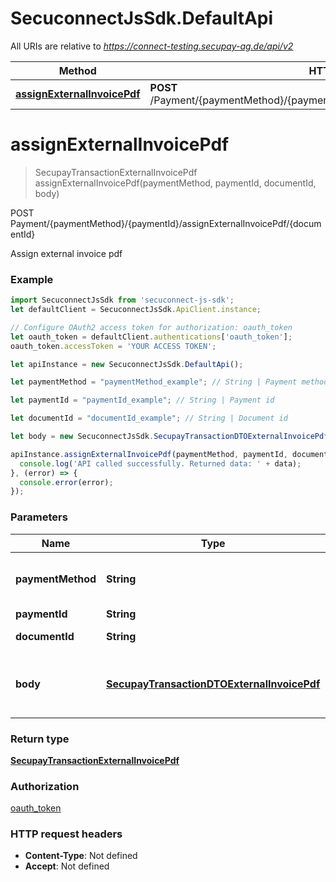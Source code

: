 # SecuconnectJsSdk.DefaultApi

All URIs are relative to *https://connect-testing.secupay-ag.de/api/v2*

Method | HTTP request | Description
------------- | ------------- | -------------
[**assignExternalInvoicePdf**](DefaultApi.md#assignExternalInvoicePdf) | **POST** /Payment/{paymentMethod}/{paymentId}/assignExternalInvoicePdf/{documentId} | POST Payment/{paymentMethod}/{paymentId}/assignExternalInvoicePdf/{documentId}


<a name="assignExternalInvoicePdf"></a>
# **assignExternalInvoicePdf**
> SecupayTransactionExternalInvoicePdf assignExternalInvoicePdf(paymentMethod, paymentId, documentId, body)

POST Payment/{paymentMethod}/{paymentId}/assignExternalInvoicePdf/{documentId}

Assign external invoice pdf

### Example
```javascript
import SecuconnectJsSdk from 'secuconnect-js-sdk';
let defaultClient = SecuconnectJsSdk.ApiClient.instance;

// Configure OAuth2 access token for authorization: oauth_token
let oauth_token = defaultClient.authentications['oauth_token'];
oauth_token.accessToken = 'YOUR ACCESS TOKEN';

let apiInstance = new SecuconnectJsSdk.DefaultApi();

let paymentMethod = "paymentMethod_example"; // String | Payment method (debit, prepay, ...)

let paymentId = "paymentId_example"; // String | Payment id

let documentId = "documentId_example"; // String | Document id

let body = new SecuconnectJsSdk.SecupayTransactionDTOExternalInvoicePdf(); // SecupayTransactionDTOExternalInvoicePdf | Request body for assigning external invoice pdf

apiInstance.assignExternalInvoicePdf(paymentMethod, paymentId, documentId, body).then((data) => {
  console.log('API called successfully. Returned data: ' + data);
}, (error) => {
  console.error(error);
});

```

### Parameters

Name | Type | Description  | Notes
------------- | ------------- | ------------- | -------------
 **paymentMethod** | **String**| Payment method (debit, prepay, ...) | 
 **paymentId** | **String**| Payment id | 
 **documentId** | **String**| Document id | 
 **body** | [**SecupayTransactionDTOExternalInvoicePdf**](SecupayTransactionDTOExternalInvoicePdf.md)| Request body for assigning external invoice pdf | 

### Return type

[**SecupayTransactionExternalInvoicePdf**](SecupayTransactionExternalInvoicePdf.md)

### Authorization

[oauth_token](../README.md#oauth_token)

### HTTP request headers

 - **Content-Type**: Not defined
 - **Accept**: Not defined

